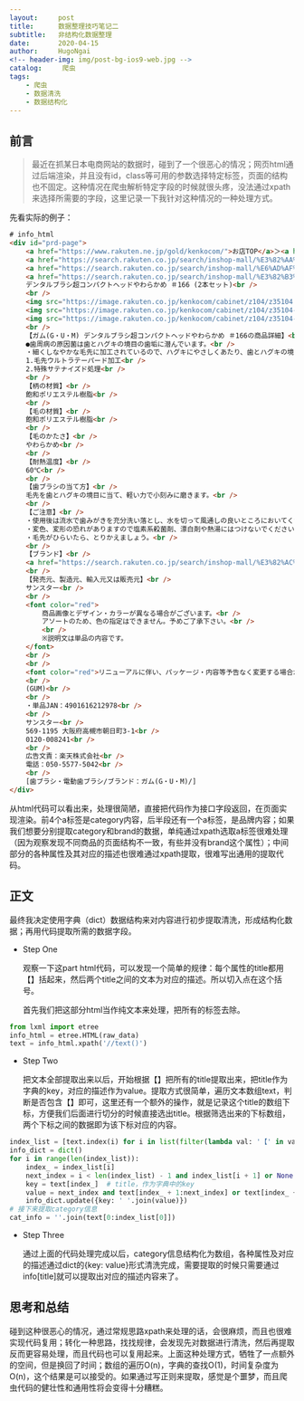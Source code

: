 ```yaml
---
layout:     post
title:      数据整理技巧笔记二
subtitle:   非结构化数据整理
date:       2020-04-15
author:     HugoNgai
<!-- header-img: img/post-bg-ios9-web.jpg -->
catalog: 	 爬虫
tags:
    - 爬虫
    - 数据清洗
    - 数据结构化
---
```


## 前言

> 最近在抓某日本电商网站的数据时，碰到了一个很恶心的情况；网页html通过后端渲染，并且没有id，class等可用的参数选择特定标签，页面的结构也不固定。这种情况在爬虫解析特定字段的时候就很头疼，没法通过xpath来选择所需要的字段，这里记录一下我针对这种情况的一种处理方式。



先看实际的例子：

```html
# info_html
<div id="prd-page">
    <a href="https://www.rakuten.ne.jp/gold/kenkocom/">お店TOP</a>＞<a href="https://search.rakuten.co.jp/search/inshop-mall/%E6%97%A5%E7%94%A8%E5%93%81/-/s.1-sid.193677-st.A/">日用品</a>＞
    <a href="https://search.rakuten.co.jp/search/inshop-mall/%E3%82%AA%E3%83%BC%E3%83%A9%E3%83%AB%E3%82%B1%E3%82%A2/-/s.1-sid.193677-st.A/">オーラルケア</a>＞
    <a href="https://search.rakuten.co.jp/search/inshop-mall/%E6%AD%AF%E3%83%96%E3%83%A9%E3%82%B7%28%E3%83%8F%E3%83%96%E3%83%A9%E3%82%B7%29/-/s.1-sid.193677-st.A/">歯ブラシ(ハブラシ)</a>＞
    <a href="https://search.rakuten.co.jp/search/inshop-mall/%E3%82%B3%E3%83%B3%E3%83%91%E3%82%AF%E3%83%88%E6%AD%AF%E3%83%96%E3%83%A9%E3%82%B7/-/s.1-sid.193677-st.A/">コンパクト歯ブラシ</a>＞ガム(G・U・M)
    デンタルブラシ超コンパクトヘッドやわらかめ ＃166 (2本セット)<br />
    <br />
    <img src="https://image.rakuten.co.jp/kenkocom/cabinet/z104/z35104.jpg" width="100%" /><br />
    <img src="https://image.rakuten.co.jp/kenkocom/cabinet/z104/z35104-2.jpg" width="100%" /><br />
    <img src="https://image.rakuten.co.jp/kenkocom/cabinet/z104/z35104-3.jpg" width="100%" /><br />
    <br />
    【ガム(G・U・M) デンタルブラシ超コンパクトヘッドやわらかめ ＃166の商品詳細】<br />
    ●歯周病の原因菌は歯とハグキの境目の歯垢に潜んでいます。<br />
    ・細くしなやかな毛先に加工されているので、ハグキにやさしくあたり、歯とハグキの境目にしっかり届いて歯垢を除去します。<br />
    1.毛先ウルトラテーパード加工<br />
    2.特殊サテナイズド処理<br />
    <br />
    【柄の材質】<br />
    飽和ポリエステル樹脂<br />
    <br />
    【毛の材質】<br />
    飽和ポリエステル樹脂<br />
    <br />
    【毛のかたさ】<br />
    やわらかめ<br />
    <br />
    【耐熱温度】<br />
    60℃<br />
    <br />
    【歯ブラシの当て方】<br />
    毛先を歯とハグキの境目に当て、軽い力で小刻みに磨きます。<br />
    <br />
    【ご注意】<br />
    ・使用後は流水で歯みがきを充分洗い落とし、水を切って風通しの良いところにおいてください。<br />
    ・変色、変形の恐れがありますので塩素系殺菌剤、漂白剤や熱湯にはつけないでください。<br />
    ・毛先がひらいたら、とりかえましょう。<br />
    <br />
    【ブランド】<br />
    <a href="https://search.rakuten.co.jp/search/inshop-mall/%E3%82%AC%E3%83%A0%28G%E3%83%BBU%E3%83%BBM%29/-/s.1-sid.193677-st.A/">ガム(G・U・M)</a><br />
    <br />
    【発売元、製造元、輸入元又は販売元】<br />
    サンスター<br />
    <br />
    <font color="red">
        商品画像とデザイン・カラーが異なる場合がございます。<br />
        アソートのため、色の指定はできません。予めご了承下さい。<br />
        <br />
        ※説明文は単品の内容です。
    </font>
    <br />
    <br />
    <font color="red">リニューアルに伴い、パッケージ・内容等予告なく変更する場合がございます。予めご了承ください。</font><br />
    <br />
    (GUM)<br />
    <br />
    ・単品JAN：4901616212978<br />
    <br />
    サンスター<br />
    569-1195 大阪府高槻市朝日町3-1<br />
    0120-008241<br />
    <br />
    広告文責：楽天株式会社<br />
    電話：050-5577-5042<br />
    <br />
    [歯ブラシ・電動歯ブラシ/ブランド：ガム(G・U・M)/]
</div>
```

从html代码可以看出来，处理很简陋，直接把代码作为接口字段返回，在页面实现渲染。前4个a标签是category内容，后半段还有一个a标签，是品牌内容；如果我们想要分别提取category和brand的数据，单纯通过xpath选取a标签很难处理（因为观察发现不同商品的页面结构不一致，有些并没有brand这个属性）；中间部分的各种属性及其对应的描述也很难通过xpath提取，很难写出通用的提取代码。



## 正文

最终我决定使用字典（dict）数据结构来对内容进行初步提取清洗，形成结构化数据；再用代码提取所需的数据字段。



- Step One

  观察一下这part html代码，可以发现一个简单的规律：每个属性的title都用【】括起来，然后两个title之间的文本为对应的描述。所以切入点在这个括号。

  首先我们把这部分html当作纯文本来处理，把所有的标签去除。

```python
from lxml import etree
info_html = etree.HTML(raw_data)
text = info_html.xpath('//text()')
```



- Step Two

  把文本全部提取出来以后，开始根据【】把所有的title提取出来，把title作为字典的key，对应的描述作为value。提取方式很简单，遍历文本数组text，判断是否包含【】即可，这里还有一个额外的操作，就是记录这个title的数组下标，方便我们后面进行切分的时候直接选出title。根据筛选出来的下标数组，两个下标之间的数据即为该下标对应的内容。

```python
index_list = [text.index(i) for i in list(filter(lambda val: '【' in val and '】' in val, text))]	// 记录title下标
info_dict = dict()
for i in range(len(index_list)):
    index_ = index_list[i]
    next_index = i < len(index_list) - 1 and index_list[i + 1] or None	# 取下一个下标，先做边界判断，避免数组越界
    key = text[index_]	# title，作为字典中的key
    value = next_index and text[index_ + 1:next_index] or text[index_ + 1:]	# 两个下标之间的数据为对应的内容，作为字典的value
    info_dict.update({key: ' '.join(value)})
# 接下来提取category信息
cat_info = ''.join(text[0:index_list[0]])
```



- Step Three

  通过上面的代码处理完成以后，category信息结构化为数组，各种属性及对应的描述通过dict的{key: value}形式清洗完成，需要提取的时候只需要通过info[title]就可以提取出对应的描述内容来了。



## 思考和总结

​		碰到这种很恶心的情况，通过常规思路xpath来处理的话，会很麻烦，而且也很难实现代码复用；转化一种思路，找找规律，会发现先对数据进行清洗，然后再提取反而更容易处理，而且代码也可以复用起来。上面这种处理方式，牺牲了一点额外的空间，但是换回了时间；数组的遍历O(n)，字典的查找O(1)，时间复杂度为O(n)，这个结果是可以接受的。如果通过写正则来提取，感觉是个噩梦，而且爬虫代码的健壮性和通用性将会变得十分糟糕。